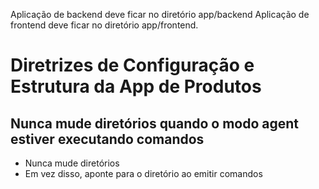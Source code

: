 Aplicação de backend deve ficar no diretório app/backend 
Aplicação de frontend deve ficar no diretório app/frontend.

# Diretrizes de Configuração e Estrutura da App de Produtos

## Nunca mude diretórios quando o modo agent estiver executando comandos

- Nunca mude diretórios
- Em vez disso, aponte para o diretório ao emitir comandos
